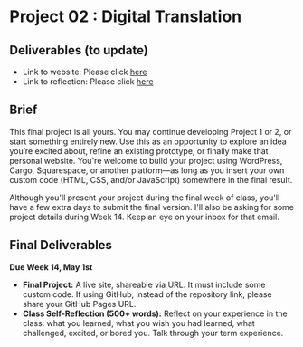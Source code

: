 # Project 02 : Digital Translation

## Deliverables (to update)

- Link to website: Please click [here]()
- Link to reflection: Please click [here]()

## Brief
This final project is all yours. You may continue developing Project 1 or 2, or start something entirely new. Use this as an opportunity to explore an idea you’re excited about, refine an existing prototype, or finally make that personal website. You're welcome to build your project using WordPress, Cargo, Squarespace, or another platform—as long as you insert your own custom code (HTML, CSS, and/or JavaScript) somewhere in the final result.

Although you'll present your project during the final week of class, you'll have a few extra days to submit the final version. I'll also be asking for some project details during Week 14. Keep an eye on your inbox for that email.

## Final Deliverables
**Due Week 14, May 1st**
- **Final Project:** A live site, shareable via URL. It must include some custom code. If using GitHub, instead of the repository link, please share your GitHub Pages URL.
- **Class Self-Reflection (500+ words):** Reflect on your experience in the class: what you learned, what you wish you had learned, what challenged, excited, or bored you. Talk through your term experience.